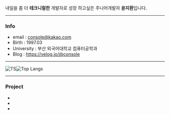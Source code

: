 

내일을 좀 더 **테크니컬한** 개발자로 성장 하고싶은 주니어개발자 **윤지환**입니다.

------

### Info

- email : console@kakao.com
- Birth : 1997.03
- University : 부산 외국어대학교 컴퓨터공학과
- Blog : https://velog.io/@console

------



![TS](https://github-readme-stats.vercel.app/api?username=consolekakao&show_icons=true&theme=gradient)![Top Langs](https://github-readme-stats.vercel.app/api/top-langs/?username=consolekakao&layout=compact)







------

### Project

- [DiscordBot]: https://github.com/consolekakao/DiscordBot

- [MiniERP]: https://github.com/consolekakao/react-client

- [ImageQuize]: https://github.com/consolekakao/imagequize

  

